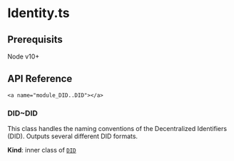 # Identity.ts 

## Prerequisits

Node v10+

## API Reference

    <a name="module_DID..DID"></a>

### DID~DID
<p>This class handles the naming conventions of the Decentralized Identifiers (DID). Outputs several different DID formats.</p>

**Kind**: inner class of [<code>DID</code>](#module_DID)  
